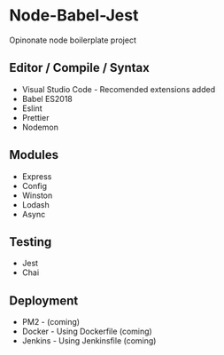 # Node-Babel-Jest

Opinonate node boilerplate project

## Editor / Compile / Syntax

- Visual Studio Code - Recomended extensions added
- Babel ES2018
- Eslint
- Prettier
- Nodemon

## Modules

- Express
- Config
- Winston
- Lodash
- Async

## Testing

- Jest
- Chai

## Deployment

- PM2 - (coming)
- Docker - Using Dockerfile (coming)
- Jenkins - Using Jenkinsfile (coming)
